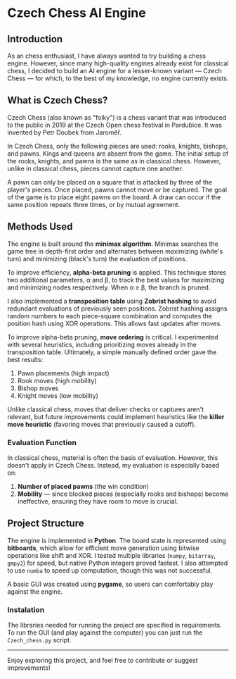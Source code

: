 # Czech Chess AI Engine

## Introduction
As an chess enthusiast, I have always wanted to try building a chess engine. However, since many high-quality engines already exist for classical chess, I decided to build an AI engine for a lesser-known variant — Czech Chess — for which, to the best of my knowledge, no engine currently exists.

## What is Czech Chess?
Czech Chess (also known as "folky") is a chess variant that was introduced to the public in 2019 at the Czech Open chess festival in Pardubice. It was invented by Petr Doubek from Jaroměř.

In Czech Chess, only the following pieces are used: rooks, knights, bishops, and pawns. Kings and queens are absent from the game. The initial setup of the rooks, knights, and pawns is the same as in classical chess. However, unlike in classical chess, pieces cannot capture one another.

A pawn can only be placed on a square that is attacked by three of the player's pieces. Once placed, pawns cannot move or be captured. The goal of the game is to place eight pawns on the board. A draw can occur if the same position repeats three times, or by mutual agreement.

## Methods Used
The engine is built around the **minimax algorithm**. Minimax searches the game tree in depth-first order and alternates between maximizing (white's turn) and minimizing (black's turn) the evaluation of positions.

To improve efficiency, **alpha-beta pruning** is applied. This technique stores two additional parameters, α and β, to track the best values for maximizing and minimizing nodes respectively. When α ≥ β, the branch is pruned.

I also implemented a **transposition table** using **Zobrist hashing** to avoid redundant evaluations of previously seen positions. Zobrist hashing assigns random numbers to each piece-square combination and computes the position hash using XOR operations. This allows fast updates after moves.

To improve alpha-beta pruning, **move ordering** is critical. I experimented with several heuristics, including prioritizing moves already in the transposition table. Ultimately, a simple manually defined order gave the best results:
1. Pawn placements (high impact)
2. Rook moves (high mobility)
3. Bishop moves
4. Knight moves (low mobility)

Unlike classical chess, moves that deliver checks or captures aren't relevant, but future improvements could implement heuristics like the **killer move heuristic** (favoring moves that previously caused a cutoff).

### Evaluation Function
In classical chess, material is often the basis of evaluation. However, this doesn't apply in Czech Chess. Instead, my evaluation is especially based on:
1. **Number of placed pawns** (the win condition)
2. **Mobility** — since blocked pieces (especially rooks and bishops) become ineffective, ensuring they have room to move is crucial.

## Project Structure
The engine is implemented in **Python**. The board state is represented using **bitboards**, which allow for efficient move generation using bitwise operations like shift and XOR. I tested multiple libraries (`numpy`, `bitarray`, `gmpy2`) for speed, but native Python integers proved fastest. I also attempted to use `numba` to speed up computation, though this was not successful.

A basic GUI was created using **pygame**, so users can comfortably play against the engine.

### Instalation
The libraries needed for running the project are specified in requirements. To run the GUI (and play against the computer) you can just run the `Czech_chess.py` script.

---

Enjoy exploring this project, and feel free to contribute or suggest improvements!

